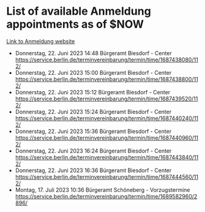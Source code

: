 # List of available Anmeldung appointments as of $NOW
[Link to Anmeldung website](https://service.berlin.de/terminvereinbarung/termin/tag.php?termin=1&anliegen[]=120686&dienstleisterlist=122210,122217,327316,122219,327312,122227,327314,122231,327346,122243,327348,122254,122252,329742,122260,329745,122262,329748,122271,327278,122273,327274,122277,327276,330436,122280,327294,122282,327290,122284,327292,122291,327270,122285,327266,122286,327264,122296,327268,150230,329760,122297,327286,122294,327284,122312,329763,122314,329775,122304,327330,122311,327334,122309,327332,317869,122281,327352,122279,329772,122283,122276,327324,122274,327326,122267,329766,122246,327318,122251,327320,122257,327322,122208,327298,122226,327300&herkunft=http%3A%2F%2Fservice.berlin.de%2Fdienstleistung%2F120686%2F)
- Donnerstag, 22. Juni 2023 14:48 Bürgeramt Biesdorf - Center https://service.berlin.de/terminvereinbarung/termin/time/1687438080/112/
- Donnerstag, 22. Juni 2023 15:00 Bürgeramt Biesdorf - Center https://service.berlin.de/terminvereinbarung/termin/time/1687438800/112/
- Donnerstag, 22. Juni 2023 15:12 Bürgeramt Biesdorf - Center https://service.berlin.de/terminvereinbarung/termin/time/1687439520/112/
- Donnerstag, 22. Juni 2023 15:24 Bürgeramt Biesdorf - Center https://service.berlin.de/terminvereinbarung/termin/time/1687440240/112/
- Donnerstag, 22. Juni 2023 15:36 Bürgeramt Biesdorf - Center https://service.berlin.de/terminvereinbarung/termin/time/1687440960/112/
- Donnerstag, 22. Juni 2023 16:24 Bürgeramt Biesdorf - Center https://service.berlin.de/terminvereinbarung/termin/time/1687443840/112/
- Donnerstag, 22. Juni 2023 16:36 Bürgeramt Biesdorf - Center https://service.berlin.de/terminvereinbarung/termin/time/1687444560/112/
- Montag, 17. Juli 2023 10:36 Bürgeramt Schöneberg - Vorzugstermine https://service.berlin.de/terminvereinbarung/termin/time/1689582960/2896/
